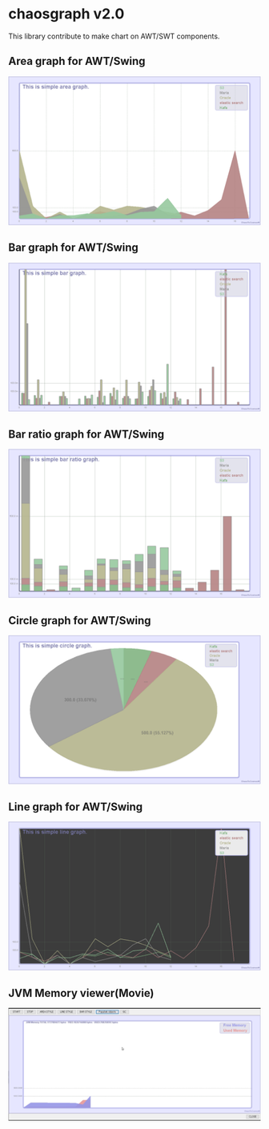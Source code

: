 # chaosgraph v2.0
This library contribute to make chart on AWT/SWT components.

## Area graph for AWT/Swing
![screenshot_20200923-01](./pic/AREA.png)

## Bar graph for AWT/Swing
![screenshot_20200923-02](./pic/BAR.png)

## Bar ratio graph for AWT/Swing
![screenshot_20200923-03](./pic/BAR_RATIO.png)

## Circle graph for AWT/Swing
![screenshot_20200923-04](./pic/CIRCLE.png)

## Line graph for AWT/Swing
![screenshot_20200923-05](./pic/LINE.png)


## JVM Memory viewer(Movie)
[![IMAGE ALT TEXT](./pic/JVM_Memory_Viewer.png)](./pic/JVM_Memory_Viewer.mp4 "JVM Memory")  
